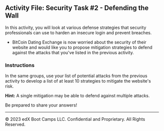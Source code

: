 ## Activity File: Security Task #2 - Defending the Wall

In this activity, you will look at various defense strategies that security professionals can use to harden an insecure login and prevent breaches. 

- BitCoin Dating Exchange is now worried about the security of their website and would like you to propose mitigation strategies to defend against the attacks that you've listed in the previous activity. 

### Instructions

In the same groups, use your list of potential attacks from the previous activity to develop a list of at least 10 strategies to mitigate the website's risk. 

**Hint:** A single mitigation may be able to defend against multiple attacks.

Be prepared to share your answers!

---

© 2023 edX Boot Camps LLC. Confidential and Proprietary. All Rights Reserved.    